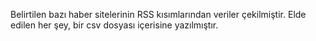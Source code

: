 Belirtilen bazı haber sitelerinin RSS kısımlarından veriler çekilmiştir.
Elde edilen her şey, bir csv dosyası içerisine yazılmıştır.
